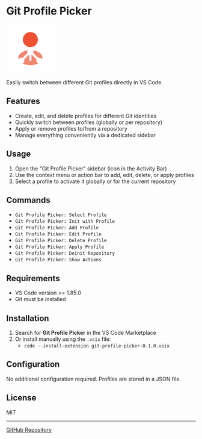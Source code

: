 # Git Profile Picker

![Icon](./resources/icon.png)

Easily switch between different Git profiles directly in VS Code.

## Features
- Create, edit, and delete profiles for different Git identities
- Quickly switch between profiles (globally or per repository)
- Apply or remove profiles to/from a repository
- Manage everything conveniently via a dedicated sidebar

## Usage
1. Open the "Git Profile Picker" sidebar (icon in the Activity Bar)
2. Use the context menu or action bar to add, edit, delete, or apply profiles
3. Select a profile to activate it globally or for the current repository

## Commands
- `Git Profile Picker: Select Profile`
- `Git Profile Picker: Init with Profile`
- `Git Profile Picker: Add Profile`
- `Git Profile Picker: Edit Profile`
- `Git Profile Picker: Delete Profile`
- `Git Profile Picker: Apply Profile`
- `Git Profile Picker: Deinit Repository`
- `Git Profile Picker: Show Actions`

## Requirements
- VS Code version >= 1.85.0
- Git must be installed

## Installation
1. Search for **Git Profile Picker** in the VS Code Marketplace
2. Or install manually using the `.vsix` file:
   - `code --install-extension git-profile-picker-0.1.0.vsix`

## Configuration
No additional configuration required. Profiles are stored in a JSON file.

## License
MIT

---

[GitHub Repository](https://github.com/scorpion81/git-profile-picker)